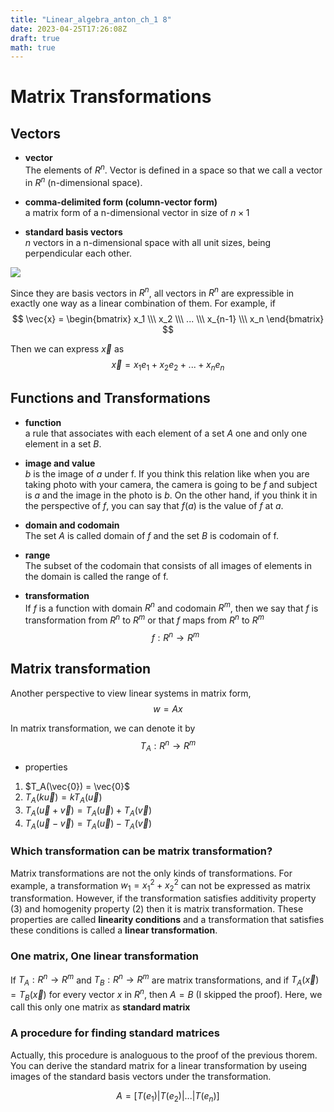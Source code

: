 ```yaml
---
title: "Linear_algebra_anton_ch_1 8"
date: 2023-04-25T17:26:08Z
draft: true
math: true
---
```


# Matrix Transformations

## Vectors
- **vector**  
The elements of $R^n$. Vector is defined in a space so that we call a vector in $R^n$ (n-dimensional space).

- **comma-delimited form (column-vector form)**  
a matrix form of a n-dimensional vector in size of $n \times 1$

- **standard basis vectors**  
$n$ vectors in a n-dimensional space with all unit sizes, being perpendicular each other.

![](/standard_basis_vectors.png)

Since they are basis vectors in $R^n$, all vectors in $R^n$ are expressible in exactly one way as a linear combination of them. For example, if
$$
\vec{x} = \begin{bmatrix} 
x_1 \\\ x_2 \\\ ... \\\ x_{n-1} \\\ x_n 
\end{bmatrix}
$$

Then we can express $\vec{x}$ as
$$
\vec{x} = x_1e_1 + x_2e_2 + ... + x_ne_n
$$

## Functions and Transformations
- **function**  
a rule that associates with each element of a set $A$ one and only one element in a set $B$.

- **image and value**  
$b$ is the image of $a$ under f. If you think this relation like when you are taking photo with your camera, the camera is going to be $f$ and subject is $a$ and the image in the photo is $b$. On the other hand, if you think it in the perspective of $f$, you can say that $f(a)$ is the value of $f$ at $a$.

- **domain and codomain**  
The set $A$ is called domain of $f$ and the set $B$ is codomain of f.

- **range**  
The subset of the codomain that consists of all images of elements in the domain is called the range of f.

- **transformation**  
If $f$ is a function with domain $R^n$ and codomain $R^m$, then we say that $f$ is transformation from $R^n$ to $R^m$ or that $f$ maps from $R^n$ to $R^m$
$$
f: R^n \rightarrow R^m
$$

## Matrix transformation
Another perspective to view linear systems in matrix form,
$$
w = Ax
$$

In matrix transformation, we can denote it by
$$
T_A: R^n \rightarrow R^m
$$

- properties
1. $T_A(\vec{0}) = \vec{0}$
2. $T_A(k\vec{u}) = kT_A(\vec{u})$ 
3. $T_A(\vec{u} + \vec{v}) = T_A(\vec{u}) + T_A(\vec{v})$ 
4. $T_A(\vec{u} - \vec{v}) = T_A(\vec{u}) - T_A(\vec{v})$ 

### Which transformation can be matrix transformation?

Matrix transformations are not the only kinds of transformations. For example, a transformation $w_1 = x_1^2 + x_2^2$ can not be expressed as matrix transformation.
However, if the transformation satisfies additivity property (3) and homogenity property (2) then it is matrix transformation. These properties are called **linearity conditions** and a transformation that satisfies these conditions is called a **linear transformation**.

### One matrix, One linear transformation

If $T_A: R^n \rightarrow R^m$ and $T_B: R^n \rightarrow R^m$ are matrix transformations, and if $T_A(\vec{x}) = T_B(\vec{x})$ for every vector $x$ in $R^n$, then $A = B$ (I skipped the proof). Here, we call this only one matrix as **standard matrix**

### A procedure for finding standard matrices
Actually, this procedure is analoguous to the proof of the previous thorem. You can derive the standard matrix for a linear transformation by useing images of the standard basis vectors under the transformation.

$$
A = [T(e_1) | T(e_2) | ... | T(e_n)]
$$ 